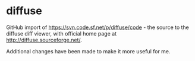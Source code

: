 # diffuse

GitHub import of https://svn.code.sf.net/p/diffuse/code - the source to the
diffuse diff viewer, with official home page at
http://diffuse.sourceforge.net/.

Additional changes have been made to make it more useful for me.
